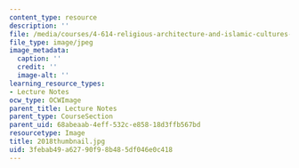 ```yaml
---
content_type: resource
description: ''
file: /media/courses/4-614-religious-architecture-and-islamic-cultures-fall-2002/3febab49a62790f98b485df046e0c418_2018thumbnail.jpg
file_type: image/jpeg
image_metadata:
  caption: ''
  credit: ''
  image-alt: ''
learning_resource_types:
- Lecture Notes
ocw_type: OCWImage
parent_title: Lecture Notes
parent_type: CourseSection
parent_uid: 68abeaab-4eff-532c-e858-18d3ffb567bd
resourcetype: Image
title: 2018thumbnail.jpg
uid: 3febab49-a627-90f9-8b48-5df046e0c418
---
```

